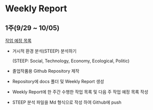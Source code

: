 # **Weekly Report**

**1주(9/29 ~ 10/05)**
---------------------------
<u>작업 예정 목록</u>

 - 거시적 환경 분석(STEEP) 분석하기

     (STEEP: Social, Technology, Economy, Ecological, Politic)
 - 졸업작품용 Github Repository 제작
 - Repository에 docs 폴더 및 Weekly Report 생성
 - Weekly Report에 한 주간 수행한 작업 목록 및 다음 주 작업 예정 목록 작성
 - STEEP 분석 파일을 Md 형식으로 작성 하여 Github에 push
